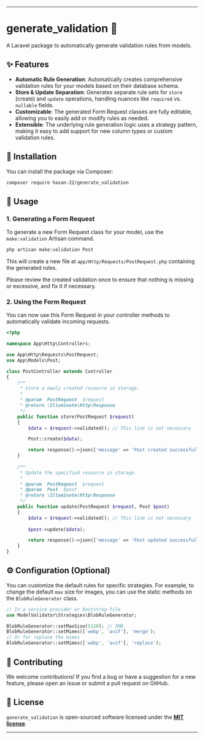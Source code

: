 
-----

# generate\_validation 📝

A Laravel package to automatically generate validation rules from models.

## ✨ Features

  - **Automatic Rule Generation**: Automatically creates comprehensive validation rules for your models based on their database schema.
  - **Store & Update Separation**: Generates separate rule sets for `store` (create) and `update` operations, handling nuances like `required` vs. `nullable` fields.
  - **Customizable**: The generated Form Request classes are fully editable, allowing you to easily add or modify rules as needed.
  - **Extensible**: The underlying rule generation logic uses a strategy pattern, making it easy to add support for new column types or custom validation rules.

## 🚀 Installation

You can install the package via Composer:

```bash
composer require hasan-22/generate_validation
```

## 📖 Usage

### 1\. Generating a Form Request

To generate a new Form Request class for your model, use the `make:validation` Artisan command.

```bash
php artisan make:validation Post
```

This will create a new file at `app/Http/Requests/PostRequest.php` containing the generated rules.

Please review the created validation once to ensure that nothing is missing or excessive, and fix it if necessary.

### 2\. Using the Form Request

You can now use this Form Request in your controller methods to automatically validate incoming requests.

```php
<?php

namespace App\Http\Controllers;

use App\Http\Requests\PostRequest;
use App\Models\Post;

class PostController extends Controller
{
    /**
     * Store a newly created resource in storage.
     *
     * @param  PostRequest  $request
     * @return \Illuminate\Http\Response
     */
    public function store(PostRequest $request)
    {
        $data = $request->validated(); // This line is not necessary

        Post::create($data);

        return response()->json(['message' => 'Post created successfully!']);
    }
    
    /**
     * Update the specified resource in storage.
     *
     * @param  PostRequest  $request
     * @param  Post  $post
     * @return \Illuminate\Http\Response
     */
    public function update(PostRequest $request, Post $post)
    {
        $data = $request->validated(); // This line is not necessary
        
        $post->update($data);

        return response()->json(['message' => 'Post updated successfully!']);
    }
}
```

## ⚙️ Configuration (Optional)

You can customize the default rules for specific strategies. For example, to change the default `max` size for images, you can use the static methods on the `BlobRuleGenerator` class.

```php
// In a service provider or bootstrap file
use ModelValidator\Strategies\BlobRuleGenerator;

BlobRuleGenerator::setMaxSize(5120); // 5MB
BlobRuleGenerator::setMimes(['webp', 'avif'], 'merge');
// Or for replace the mimes
BlobRuleGenerator::setMimes(['webp', 'avif'], 'replace');
```

## 🤝 Contributing

We welcome contributions\! If you find a bug or have a suggestion for a new feature, please open an issue or submit a pull request on GitHub.

## 📄 License

`generate_validation` is open-sourced software licensed under the **[MIT license](https://opensource.org/licenses/MIT)**.

-----
